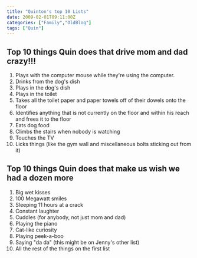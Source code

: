 ```yaml
---
title: "Quinton's top 10 Lists"
date: 2009-02-01T09:11:00Z
categories: ["Family","OldBlog"]
tags: ["Quin"]
---
```


## Top 10 things Quin does that drive mom and dad crazy!!!

1. Plays with the computer mouse while they're using the computer.
2. Drinks from the dog's dish
3. Plays in the dog's dish
4. Plays in the toilet
5. Takes all the toilet paper and paper towels off of their dowels onto the floor
6. Identifies anything that is not currently on the floor and within his reach and frees it to the floor
7. Eats dog food
8. Climbs the stairs when nobody is watching
9. Touches the TV
10. Licks things (like the gym wall and miscellaneous bolts sticking out from it)

## Top 10 things Quin does that make us wish we had a dozen more

1. Big wet kisses
2. 100 Megawatt smiles
3. Sleeping 11 hours at a crack
4. Constant laughter
5. Cuddles (for anybody, not just mom and dad)
6. Playing the piano
7. Cat-like curiosity
8. Playing peek-a-boo
9. Saying "da da" (this might be on Jenny's other list)
10. All the rest of the things on the first list
